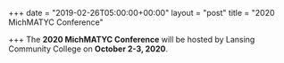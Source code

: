 +++
date = "2019-02-26T05:00:00+00:00"
layout = "post"
title = "2020 MichMATYC Conference"

+++
The **2020 MichMATYC Conference** will be hosted by Lansing Community College on **October 2-3, 2020**.
